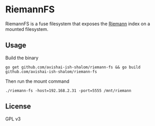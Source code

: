 # RiemannFS

RiemannFS is a fuse filesystem that exposes the [Riemann](http://riemann.io/) index on a mounted filesystem.

## Usage

Build the binary

    go get github.com/avishai-ish-shalom/riemann-fs && go build github.com/avishai-ish-shalom/riemann-fs

Then run the mount command

    ./riemann-fs -host=192.168.2.31 -port=5555 /mnt/riemann

## License

GPL v3